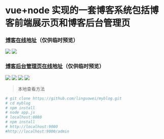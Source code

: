 # vue+node 实现的一套博客系统包括博客前端展示页和博客后台管理页

### [博客在线地址](https://weiweiblog.herokuapp.com)（仅供临时预览）
 
![](https://github.com/linguowei/myblog/blob/master/PreviewImg/blog01.png)
![](https://github.com/linguowei/myblog/blob/master/PreviewImg/blog02.png)

### [博客后台管理页在线地址](https://weiweiblog.herokuapp.com/admin)（仅供临时预览）

![](https://github.com/linguowei/myblog/blob/master/PreviewImg/admin01.png)
![](https://github.com/linguowei/myblog/blob/master/PreviewImg/admin02.png)
![](https://github.com/linguowei/myblog/blob/master/PreviewImg/admin3.png)
![](https://github.com/linguowei/myblog/blob/master/PreviewImg/admin4.png)

> 本地查看方法

``` bash
# git clone https://github.com/linguowei/myblog.git
# cd myblog
# npm install
# node app.js
# localhost:8080
# npm install
# http://localhost:9000
#http://localhost:9000/admin
```
